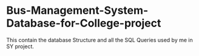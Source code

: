 # Bus-Management-System-Database-for-College-project
This contain the database Structure and all the SQL Queries used by me in SY project.
